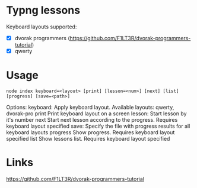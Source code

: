 # Typng lessons

Keyboard layouts supported:
- [X] dvorak programmers (https://github.com/F1LT3R/dvorak-programmers-tutorial)
- [X] qwerty

# Usage

```
node index keyboard=<layout> [print] [lesson=<num>] [next] [list] [progress] [save=<path>]
```

Options:
keyboard: <layout name>
  Apply keyboard layout. Available layouts: qwerty, dvorak-pro
print
  Print keyboard layout on a screen
lesson: <number>
  Start lesson by it's number
next
  Start next lesson according to the progress. Requires keyboard layout specified
save: <path>
  Specify the file with progress results for all keyboard layouts
progress
  Show progress. Requires keyboard layout specified
list
  Show lessons list. Requires keyboard layout specified

# Links

https://github.com/F1LT3R/dvorak-programmers-tutorial
